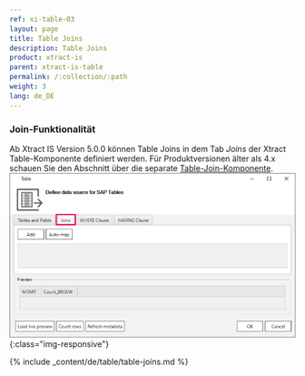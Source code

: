 ```yaml
---
ref: xi-table-03
layout: page
title: Table Joins
description: Table Joins
product: xtract-is
parent: xtract-is-table
permalink: /:collection/:path
weight: 3
lang: de_DE
---
```


### Join-Funktionalität

Ab Xtract IS Version 5.0.0 können Table Joins in dem Tab *Joins* der Xtract Table-Komponente definiert werden.
 Für Produktversionen älter als 4.x schauen Sie den Abschnitt über die separate [Table-Join-Komponente](../table-join). <br>
![Table join ](/img/content/table-join-tab.png){:class="img-responsive"}

{% include _content/de/table/table-joins.md  %}
